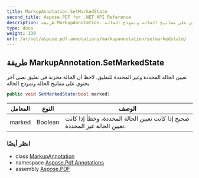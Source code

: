 ```yaml
---
title: MarkupAnnotation.SetMarkedState
second_title: Aspose.PDF for .NET API Reference
description: طريقة MarkupAnnotation. تعيين الحالة المحددة وغير المحددة للتعليق. لاحظ أن الحالة مخزنة في تعليق نصي آخر يحتوي على مفاتيح الحالة ونموذج الحالة
type: docs
weight: 130
url: /ar/net/aspose.pdf.annotations/markupannotation/setmarkedstate/
---
```

## طريقة MarkupAnnotation.SetMarkedState

تعيين الحالة المحددة وغير المحددة للتعليق. لاحظ أن الحالة مخزنة في تعليق نصي آخر يحتوي على مفاتيح الحالة ونموذج الحالة.

```csharp
public void SetMarkedState(bool marked)
```

| المعامل | النوع | الوصف |
| --- | --- | --- |
| marked | Boolean | صحيح إذا كانت تعيين الحالة المحددة، وخطأ إذا كانت تعيين الحالة غير المحددة. |

### انظر أيضًا

* class [MarkupAnnotation](../)
* namespace [Aspose.Pdf.Annotations](../../../aspose.pdf.annotations/)
* assembly [Aspose.PDF](../../../)